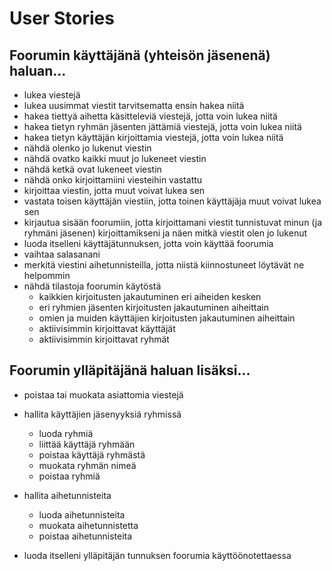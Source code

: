 # User Stories

## Foorumin käyttäjänä (yhteisön jäsenenä) haluan...

- lukea viestejä
- lukea uusimmat viestit tarvitsematta ensin hakea niitä
- hakea tiettyä aihetta käsitteleviä viestejä, jotta voin lukea niitä
- hakea tietyn ryhmän jäsenten jättämiä viestejä, jotta voin lukea niitä
- hakea tietyn käyttäjän kirjoittamia viestejä, jotta voin lukea niitä
- nähdä olenko jo lukenut viestin
- nähdä ovatko kaikki muut jo lukeneet viestin
- nähdä ketkä ovat lukeneet viestin
- nähdä onko kirjoittamiini viesteihin vastattu
- kirjoittaa viestin, jotta muut voivat lukea sen
- vastata toisen käyttäjän viestiin, jotta toinen käyttäjäja muut voivat lukea sen
- kirjautua sisään foorumiin, jotta kirjoittamani viestit tunnistuvat minun (ja ryhmäni jäsenen) kirjoittamikseni ja näen mitkä viestit olen jo lukenut
- luoda itselleni käyttäjätunnuksen, jotta voin käyttää foorumia
- vaihtaa salasanani
- merkitä viestini aihetunnisteilla, jotta niistä kiinnostuneet löytävät ne helpommin
- nähdä tilastoja foorumin käytöstä
  - kaikkien kirjoitusten jakautuminen eri aiheiden kesken
  - eri ryhmien jäsenten kirjoitusten jakautuminen aiheittain
  - omien ja muiden käyttäjien kirjoitusten jakautuminen aiheittain
  - aktiivisimmin kirjoittavat käyttäjät
  - aktiivisimmin kirjoittavat ryhmät

## Foorumin ylläpitäjänä haluan lisäksi...

- poistaa tai muokata asiattomia viestejä
- hallita käyttäjien jäsenyyksiä ryhmissä
  - luoda ryhmiä
  - liittää käyttäjä ryhmään
  - poistaa käyttäjä ryhmästä
  - muokata ryhmän nimeä
  - poistaa ryhmiä
- hallita aihetunnisteita

  - luoda aihetunnisteita
  - muokata aihetunnistetta
  - poistaa aihetunnisteita

- luoda itselleni ylläpitäjän tunnuksen foorumia käyttöönotettaessa
